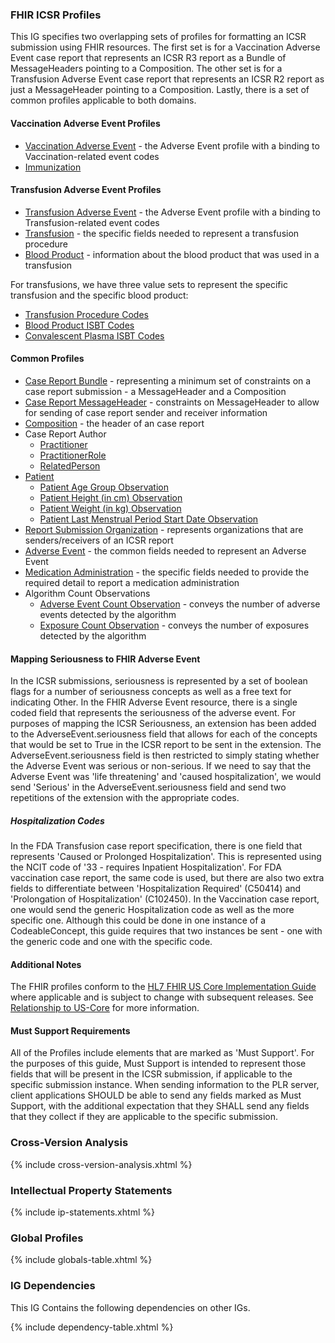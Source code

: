 ### FHIR ICSR Profiles
This IG specifies two overlapping sets of profiles for formatting an ICSR submission using FHIR resources.  The first set is for a Vaccination Adverse Event case report that represents an ICSR R3 report as a Bundle of MessageHeaders pointing to a Composition.  The other set is for a Transfusion Adverse Event case report that represents an ICSR R2 report as just a MessageHeader pointing to a Composition.  Lastly, there is a set of common profiles applicable to both domains.

#### Vaccination Adverse Event Profiles
* [Vaccination Adverse Event](StructureDefinition-vaccination-adverseevent.html) - the Adverse Event profile with a binding to Vaccination-related event codes
* [Immunization](StructureDefinition-icsr-immunization.html)

#### Transfusion Adverse Event Profiles
* [Transfusion Adverse Event](StructureDefinition-transfusion-adverseevent.html) - the Adverse Event profile with a binding to Transfusion-related event codes
* [Transfusion](StructureDefinition-icsr-transfusion.html) - the specific fields needed to represent a transfusion procedure
* [Blood Product](StructureDefinition-icsr-bloodproduct.html) - information about the blood product that was used in a transfusion

For transfusions, we have three value sets to represent the specific transfusion and the specific blood product:

* [Transfusion Procedure Codes](ValueSet-TransfusionProcedureCodeVS.html)
* [Blood Product ISBT Codes](ValueSet-ISBTBloodProductCodeVS.html)
* [Convalescent Plasma ISBT Codes](ValueSet-ISBTConvalescentPlasmaCodeVS.html)

#### Common Profiles
* [Case Report Bundle](StructureDefinition-icsr-bundle.html) - representing a minimum set of constraints on a case report submission - a MessageHeader and a Composition
* [Case Report MessageHeader](StructureDefinition-icsr-messageheader.html) - constraints on MessageHeader to allow for sending of case report sender and receiver information
* [Composition](StructureDefinition-icsr-composition.html) - the header of an case report
* Case Report Author
  * [Practitioner](StructureDefinition-icsr-authorpractitioner.html)
  * [PractitionerRole](StructureDefinition-icsr-authorpractitionerrole.html)
  * [RelatedPerson](StructureDefinition-icsr-authorrelatedperson.html)
* [Patient](StructureDefinition-icsr-patient.html)
  * [Patient Age Group Observation](StructureDefinition-icsr-patientagegroup.html)
  * [Patient Height (in cm) Observation](StructureDefinition-icsr-patientheight.html)
  * [Patient Weight (in kg) Observation](StructureDefinition-icsr-patientweight.html)
  * [Patient Last Menstrual Period Start Date Observation](StructureDefinition-icsr-patientlastmenstrualperiod.html)
* [Report Submission Organization](StructureDefinition-icsr-messageorganization.html) - represents organizations that are senders/receivers of an ICSR report
* [Adverse Event](StructureDefinition-icsr-adverseevent.html) - the common fields needed to represent an Adverse Event
* [Medication Administration](StructureDefinition-icsr-medicationadministration.html) - the specific fields needed to provide the required detail to report a medication administration
* Algorithm Count Observations
  * [Adverse Event Count Observation](StructureDefinition-icsr-aecountobservation.html) - conveys the number of adverse events detected by the algorithm
  * [Exposure Count Observation](StructureDefinition-icsr-exposurecountobservation.html) - conveys the number of exposures detected by the algorithm

#### Mapping Seriousness to FHIR Adverse Event
In the ICSR submissions, seriousness is represented by a set of boolean flags for a number of seriousness concepts as well as a free text for indicating Other.  In the FHIR Adverse Event resource, there is a single coded field that represents the seriousness of the adverse event.  For purposes of mapping the ICSR Seriousness, an extension has been added to the AdverseEvent.seriousness field that allows for each of the concepts that would be set to True in the ICSR report to be sent in the extension.  The AdverseEvent.seriousness field is then restricted to simply stating whether the Adverse Event was serious or non-serious.  If we need to say that the Adverse Event was 'life threatening' and 'caused hospitalization', we would send 'Serious' in the AdverseEvent.seriousness field and send two repetitions of the extension with the appropriate codes.

##### Hospitalization Codes
In the FDA Transfusion case report specification, there is one field that represents 'Caused or Prolonged Hospitalization'.  This is represented using the NCIT code of '33 - requires Inpatient Hospitalization'.  For FDA vaccination case report, the same code is used, but there are also two extra fields to differentiate between 'Hospitalization Required' (C50414) and 'Prolongation of Hospitalization' (C102450).  In the Vaccination case report, one would send the generic Hospitalization code as well as the more specific one.  Although this could be done in one instance of a CodeableConcept, this guide requires that two instances be sent - one with the generic code and one with the specific code.

#### Additional Notes
The FHIR profiles conform to the [HL7 FHIR US Core Implementation Guide]({{site.data.fhir.hl7_fhir_us_core}}) where applicable and is subject to change with subsequent releases.  See [Relationship to US-Core](relationship_to_us-core.html) for more information.

#### Must Support Requirements
All of the Profiles include elements that are marked as 'Must Support'.  For the purposes of this guide, Must Support is intended to represent those fields that will be present in the ICSR submission, if applicable to the specific submission instance.  When sending information to the PLR server, client applications SHOULD be able to send any fields marked as Must Support, with the additional expectation that they SHALL send any fields that they collect if they are applicable to the specific submission. 

### Cross-Version Analysis
{% include cross-version-analysis.xhtml %}

### Intellectual Property Statements
{% include ip-statements.xhtml %}

### Global Profiles

{% include globals-table.xhtml %}

### IG Dependencies

This IG Contains the following dependencies on other IGs.

{% include dependency-table.xhtml %}